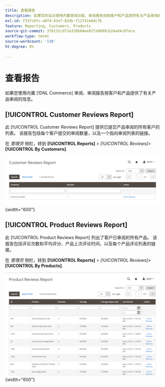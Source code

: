 ```yaml
---
title: 查看报告
description: 如果您的站点使用内置审阅功能，审阅报告将按客户和产品提供有关产品审阅的信息。
exl-id: f337c0fc-a8fd-43ef-82db-f11741e6dc76
feature: Reporting, Customers, Products
source-git-commit: 370131cd73a320b04ee92fa9609cb24ad4c07eca
workflow-type: tm+mt
source-wordcount: '130'
ht-degree: 0%

---
```


# 查看报告

如果您使用内置 [!DNL Commerce] 审阅、审阅报告按客户和产品提供了有关产品审阅的信息。

## [!UICONTROL Customer Reviews Report]

此 [!UICONTROL Customer Reviews Report] 提供已提交产品审阅的所有客户的列表。 该报告包括每个客户提交的审阅数量，以及一个指向审阅列表的链接。

在 _管理员_ 侧栏，转到 **[!UICONTROL Reports]** > _[!UICONTROL Reviews]_>**[!UICONTROL By Customers]**.

![按客户查看报告](./assets/customer-reviews.png){width="600"}

## [!UICONTROL Product Reviews Report]

此 [!UICONTROL Product Reviews Report] 列出了客户已审阅的所有产品。 该报告包括评论次数和平均评分、产品上次评论时间，以及每个产品评论列表的链接。

在 _管理员_ 侧栏，转到 **[!UICONTROL Reports]** > _[!UICONTROL Reviews]_>**[!UICONTROL By Products]**.

![按产品查看报表](./assets/product-reviews.png){width="600"}
